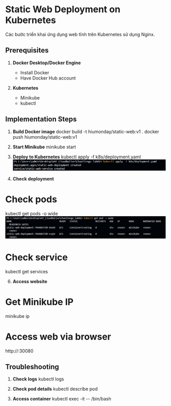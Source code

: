 # Static Web Deployment on Kubernetes

Các bước triển khai ứng dụng web tĩnh trên Kubernetes sử dụng Nginx.

## Prerequisites

1. **Docker Desktop/Docker Engine**
   - Install Docker
   - Have Docker Hub account

2. **Kubernetes**
   - Minikube
   - kubectl


## Implementation Steps

1. **Build Docker image**
docker build -t hiumonday/static-web:v1 .
docker push hiumonday/static-web:v1

3. **Start Minikube**
minikube start

4. **Deploy to Kubernetes**
kubectl apply -f k8s/deployment.yaml
![1](../Hand_On_Image/image.png)

5. **Check deployment**
# Check pods
kubectl get pods -o wide
![alt text](<../Hand_On_Image/image copy.png>)

# Check service
kubectl get services

6. **Access website**
# Get Minikube IP
minikube ip

# Access web via browser
http://<minikube-ip>:30080

## Troubleshooting

1. **Check logs**
kubectl logs <pod-name>

2. **Check pod details**
kubectl describe pod <pod-name>

3. **Access container**
kubectl exec -it <pod-name> -- /bin/bash






